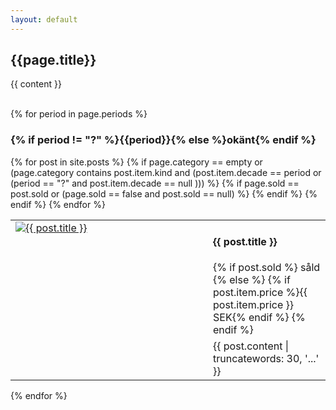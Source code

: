 ```yaml
---
layout: default
---
```


<h2 class="category">{{page.title}}</h2>

{{ content }} 

<br/>
{% for period in page.periods %}
<h3 class="period">{% if period != "?" %}{{period}}{% else %}okänt{% endif %}</h3>

<table class="list">
{% for post in site.posts %}
 {% if page.category == empty or (page.category contains post.item.kind and (post.item.decade == period or (period == "?" and post.item.decade == null ))) %}
  {% if page.sold == post.sold or (page.sold == false and post.sold == null) %}
  <tr>
    <td valign="top" width="300" class="img" rowspan="2">
      <a href="{{ post.url }}"><img src="{{ post.item.image | replace_first: '/upload/', '/upload/w_300,h_300,c_fit/' }}" alt="{{ post.title }}" /></a>
    </td>
    <td valign="top">
      <h4>{{ post.title }}</h4>
			<span class="price">
      {% if post.sold %}
      <span class="sold">såld</span>
      {% else %}
	     {% if post.item.price %}{{ post.item.price }} SEK{% endif %}
      {% endif %}
			</span>
		</td>
  </tr>
	<tr valign="bottom">
    <td class="listtext">
      {{ post.content | truncatewords: 30, '...' }}
		</td>
	</tr>
  {% endif %}
 {% endif %}
{% endfor %}
</table>
{% endfor %}

